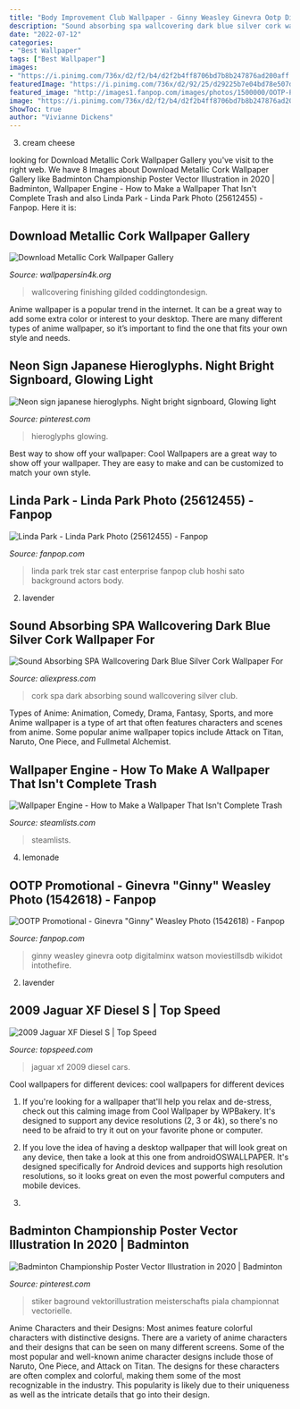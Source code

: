 ```yaml
---
title: "Body Improvement Club Wallpaper - Ginny Weasley Ginevra Ootp Digitalminx Watson Moviestillsdb Wikidot Intothefire"
description: "Sound absorbing spa wallcovering dark blue silver cork wallpaper for"
date: "2022-07-12"
categories:
- "Best Wallpaper"
tags: ["Best Wallpaper"]
images:
- "https://i.pinimg.com/736x/d2/f2/b4/d2f2b4ff8706bd7b8b247876ad200aff.jpg"
featuredImage: "https://i.pinimg.com/736x/d2/92/25/d29225b7e04bd78e507dc412752eaea9.jpg"
featured_image: "http://images1.fanpop.com/images/photos/1500000/OOTP-Promotional-ginervra-ginny-weasley-1542618-1846-2560.jpg"
image: "https://i.pinimg.com/736x/d2/f2/b4/d2f2b4ff8706bd7b8b247876ad200aff.jpg"
ShowToc: true
author: "Vivianne Dickens"
---
```



3. cream cheese 

	

		
looking for Download Metallic Cork Wallpaper Gallery you've visit to the right web. We have 8 Images about Download Metallic Cork Wallpaper Gallery like Badminton Championship Poster Vector Illustration in 2020 | Badminton, Wallpaper Engine - How to Make a Wallpaper That Isn&#039;t Complete Trash and also Linda Park - Linda Park Photo (25612455) - Fanpop. Here it is:
		
    
## Download Metallic Cork Wallpaper Gallery

<img loading=lazy src="https://assets.wallpapersin4k.org/uploads/2017/04/Metallic-Cork-Wallpaper-24.jpeg" onerror="this.onerror=null;this.src='https://tse2.mm.bing.net/th?id=OIP.vsc28B8MkMvqr851IJ2dZQHaLK&amp;pid=15.1';" alt="Download Metallic Cork Wallpaper Gallery">

_Source: wallpapersin4k.org_

>wallcovering finishing gilded coddingtondesign. 

	

Anime wallpaper is a popular trend in the internet. It can be a great way to add some extra color or interest to your desktop. There are many different types of anime wallpaper, so it’s important to find the one that fits your own style and needs.

    
## Neon Sign Japanese Hieroglyphs. Night Bright Signboard, Glowing Light

<img loading=lazy src="https://i.pinimg.com/736x/d2/92/25/d29225b7e04bd78e507dc412752eaea9.jpg" onerror="this.onerror=null;this.src='https://tse2.mm.bing.net/th?id=OIP.ORGR9mUt_hBew0MiFirTcwHaIA&amp;pid=15.1';" alt="Neon sign japanese hieroglyphs. Night bright signboard, Glowing light">

_Source: pinterest.com_

>hieroglyphs glowing. 

	

Best way to show off your wallpaper:
Cool Wallpapers are a great way to show off your wallpaper. They are easy to make and can be customized to match your own style.

    
## Linda Park - Linda Park Photo (25612455) - Fanpop

<img loading=lazy src="http://images5.fanpop.com/image/photos/25600000/Linda-Park-linda-park-25612455-414-640.jpg" onerror="this.onerror=null;this.src='https://tse3.mm.bing.net/th?id=OIP.XvFP26VT8znanpow7sVO_gHaLc&amp;pid=15.1';" alt="Linda Park - Linda Park Photo (25612455) - Fanpop">

_Source: fanpop.com_

>linda park trek star cast enterprise fanpop club hoshi sato background actors body. 

	

2. lavender 

    
## Sound Absorbing SPA Wallcovering Dark Blue Silver Cork Wallpaper For

<img loading=lazy src="https://ae01.alicdn.com/kf/HTB1AVRwSFXXXXbaapXXq6xXFXXXZ/Sound-Absorbing-SPA-Wallcovering-Dark-Blue-Silver-Cork-Wallpaper-For-Club-Wall.jpg" onerror="this.onerror=null;this.src='https://tse2.mm.bing.net/th?id=OIP.DPnvz9U5wapBp_xow0X8BQHaHa&amp;pid=15.1';" alt="Sound Absorbing SPA Wallcovering Dark Blue Silver Cork Wallpaper For">

_Source: aliexpress.com_

>cork spa dark absorbing sound wallcovering silver club. 

	

Types of Anime: Animation, Comedy, Drama, Fantasy, Sports, and more
Anime wallpaper is a type of art that often features characters and scenes from anime. Some popular anime wallpaper topics include Attack on Titan, Naruto, One Piece, and Fullmetal Alchemist.

    
## Wallpaper Engine - How To Make A Wallpaper That Isn&#039;t Complete Trash

<img loading=lazy src="https://steamlists.com/wp-content/uploads/2021/03/wallpaper-engine-how-to-make-a-wallpaper-that-isnt-complete-trash-0-steamlists-com-4545454.jpg" onerror="this.onerror=null;this.src='https://tse3.mm.bing.net/th?id=OIP.P0WuGsrqrD7aJi1WBW3faAHaEK&amp;pid=15.1';" alt="Wallpaper Engine - How to Make a Wallpaper That Isn&#039;t Complete Trash">

_Source: steamlists.com_

>steamlists. 

	

4. lemonade 

    
## OOTP Promotional - Ginevra &quot;Ginny&quot; Weasley Photo (1542618) - Fanpop

<img loading=lazy src="http://images1.fanpop.com/images/photos/1500000/OOTP-Promotional-ginervra-ginny-weasley-1542618-1846-2560.jpg" onerror="this.onerror=null;this.src='https://tse1.mm.bing.net/th?id=OIP.AfQK5Rmirkh5YY0n_scGhwHaKR&amp;pid=15.1';" alt="OOTP Promotional - Ginevra &quot;Ginny&quot; Weasley Photo (1542618) - Fanpop">

_Source: fanpop.com_

>ginny weasley ginevra ootp digitalminx watson moviestillsdb wikidot intothefire. 

	

2. lavender 

    
## 2009 Jaguar XF Diesel S | Top Speed

<img loading=lazy src="https://pictures.topspeed.com/IMG/jpg/200812/2009-jaguar-xf-diesel-s.jpg" onerror="this.onerror=null;this.src='https://tse3.mm.bing.net/th?id=OIP.pa4Gt6fUWsiGbfuVHABhKAHaE8&amp;pid=15.1';" alt="2009 Jaguar XF Diesel S | Top Speed">

_Source: topspeed.com_

>jaguar xf 2009 diesel cars. 

	

Cool wallpapers for different devices:
cool wallpapers for different devices 

1. If you're looking for a wallpaper that'll help you relax and de-stress, check out this calming image from Cool Wallpaper by WPBakery. It's designed to support any device resolutions (2, 3 or 4k), so there's no need to be afraid to try it out on your favorite phone or computer.

2. If you love the idea of having a desktop wallpaper that will look great on any device, then take a look at this one from androidOSWALLPAPER. It's designed specifically for Android devices and supports high resolution resolutions, so it looks great on even the most powerful computers and mobile devices.

3.

    
## Badminton Championship Poster Vector Illustration In 2020 | Badminton

<img loading=lazy src="https://i.pinimg.com/736x/d2/f2/b4/d2f2b4ff8706bd7b8b247876ad200aff.jpg" onerror="this.onerror=null;this.src='https://tse1.mm.bing.net/th?id=OIP.XHWebOg1Xwpu3xWtiC_xMAHaKx&amp;pid=15.1';" alt="Badminton Championship Poster Vector Illustration in 2020 | Badminton">

_Source: pinterest.com_

>stiker baground vektorillustration meisterschafts piala championnat vectorielle. 

	

Anime Characters and their Designs: Most animes feature colorful characters with distinctive designs.
There are a variety of anime characters and their designs that can be seen on many different screens. Some of the most popular and well-known anime character designs include those of Naruto, One Piece, and Attack on Titan. The designs for these characters are often complex and colorful, making them some of the most recognizable in the industry. This popularity is likely due to their uniqueness as well as the intricate details that go into their design.

